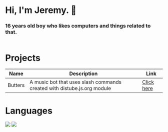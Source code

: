 # Hi, I'm Jeremy. 👋
### 16 years old boy who likes computers and things related to that.
![[](https://img.shields.io/badge/Discord-South%20Park%20Galaxy-5865F2)](https://discord.gg/vH656bD253)
# Projects

| Name | Description | Link |
|--------|-------------|--------|
| Butters | A music bot that uses slash commands created with distube.js.org module | [Click here](https://dsc.ink/buttersmusic) |

# Languages

![](https://img.shields.io/badge/JavaScript-323330?style=for-the-badge&logo=javascript&logoColor=F7DF1E)
![](https://img.shields.io/badge/Lua-2C2D72?style=for-the-badge&logo=lua&logoColor=white)
